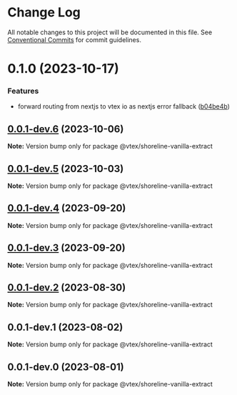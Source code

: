 # Change Log

All notable changes to this project will be documented in this file.
See [Conventional Commits](https://conventionalcommits.org) for commit guidelines.

# 0.1.0 (2023-10-17)

### Features

- forward routing from nextjs to vtex io as nextjs error fallback ([b04be4b](https://github.com/vtex/shoreline/commit/b04be4bae9d20124443e762c661d7719cdb3d22d))

## [0.0.1-dev.6](https://github.com/vtex/shoreline/compare/@vtex/shoreline-vanilla-extract@0.0.1-dev.5...@vtex/shoreline-vanilla-extract@0.0.1-dev.6) (2023-10-06)

**Note:** Version bump only for package @vtex/shoreline-vanilla-extract

## [0.0.1-dev.5](https://github.com/vtex/shoreline/compare/@vtex/shoreline-vanilla-extract@0.0.1-dev.4...@vtex/shoreline-vanilla-extract@0.0.1-dev.5) (2023-10-03)

**Note:** Version bump only for package @vtex/shoreline-vanilla-extract

## [0.0.1-dev.4](https://github.com/vtex/shoreline/compare/@vtex/shoreline-vanilla-extract@0.0.1-dev.3...@vtex/shoreline-vanilla-extract@0.0.1-dev.4) (2023-09-20)

**Note:** Version bump only for package @vtex/shoreline-vanilla-extract

## [0.0.1-dev.3](https://github.com/vtex/shoreline/compare/@vtex/shoreline-vanilla-extract@0.0.1-dev.2...@vtex/shoreline-vanilla-extract@0.0.1-dev.3) (2023-09-20)

**Note:** Version bump only for package @vtex/shoreline-vanilla-extract

## [0.0.1-dev.2](https://github.com/vtex/shoreline/compare/@vtex/shoreline-vanilla-extract@0.0.1-dev.1...@vtex/shoreline-vanilla-extract@0.0.1-dev.2) (2023-08-30)

**Note:** Version bump only for package @vtex/shoreline-vanilla-extract

## 0.0.1-dev.1 (2023-08-02)

**Note:** Version bump only for package @vtex/shoreline-vanilla-extract

## 0.0.1-dev.0 (2023-08-01)

**Note:** Version bump only for package @vtex/shoreline-vanilla-extract
